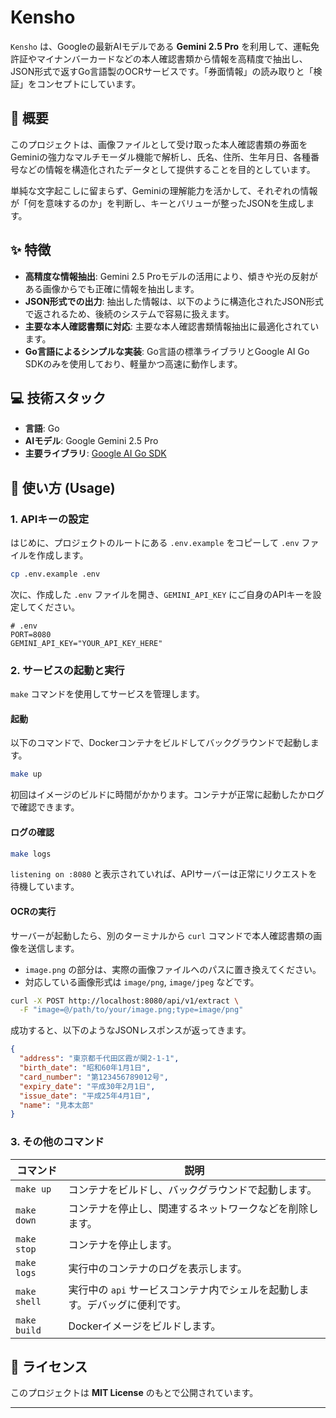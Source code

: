 # Kensho

[](https://www.google.com/search?q=https://goreportcard.com/report/github.com/your-username/Kensho)
[](https://www.google.com/search?q=https://pkg.go.dev/badge/license-MIT)

`Kensho` は、Googleの最新AIモデルである **Gemini 2.5 Pro** を利用して、運転免許証やマイナンバーカードなどの本人確認書類から情報を高精度で抽出し、JSON形式で返すGo言語製のOCRサービスです。「券面情報」の読み取りと「検証」をコンセプトにしています。

## 📜 概要

このプロジェクトは、画像ファイルとして受け取った本人確認書類の券面をGeminiの強力なマルチモーダル機能で解析し、氏名、住所、生年月日、各種番号などの情報を構造化されたデータとして提供することを目的としています。

単純な文字起こしに留まらず、Geminiの理解能力を活かして、それぞれの情報が「何を意味するのか」を判断し、キーとバリューが整ったJSONを生成します。

## ✨ 特徴

  * **高精度な情報抽出**: Gemini 2.5 Proモデルの活用により、傾きや光の反射がある画像からでも正確に情報を抽出します。
  * **JSON形式での出力**: 抽出した情報は、以下のように構造化されたJSON形式で返されるため、後続のシステムで容易に扱えます。
  * **主要な本人確認書類に対応**: 主要な本人確認書類情報抽出に最適化されています。
  * **Go言語によるシンプルな実装**: Go言語の標準ライブラリとGoogle AI Go SDKのみを使用しており、軽量かつ高速に動作します。

## 💻 技術スタック

  * **言語**: Go
  * **AIモデル**: Google Gemini 2.5 Pro
  * **主要ライブラリ**: [Google AI Go SDK](https://github.com/google/generative-ai-go)

## 🚀 使い方 (Usage)

### 1. APIキーの設定

はじめに、プロジェクトのルートにある `.env.example` をコピーして `.env` ファイルを作成します。

```bash
cp .env.example .env
```

次に、作成した `.env` ファイルを開き、`GEMINI_API_KEY` にご自身のAPIキーを設定してください。

```dotenv
# .env
PORT=8080
GEMINI_API_KEY="YOUR_API_KEY_HERE"
```

### 2. サービスの起動と実行

`make` コマンドを使用してサービスを管理します。

#### 起動

以下のコマンドで、Dockerコンテナをビルドしてバックグラウンドで起動します。

```bash
make up
```

初回はイメージのビルドに時間がかかります。コンテナが正常に起動したかログで確認できます。

#### ログの確認

```bash
make logs
```

`listening on :8080` と表示されていれば、APIサーバーは正常にリクエストを待機しています。

#### OCRの実行

サーバーが起動したら、別のターミナルから `curl` コマンドで本人確認書類の画像を送信します。

- `image.png` の部分は、実際の画像ファイルへのパスに置き換えてください。
- 対応している画像形式は `image/png`, `image/jpeg` などです。

```bash
curl -X POST http://localhost:8080/api/v1/extract \
  -F "image=@/path/to/your/image.png;type=image/png"
```

成功すると、以下のようなJSONレスポンスが返ってきます。

```json
{
  "address": "東京都千代田区霞が関2-1-1",
  "birth_date": "昭和60年1月1日",
  "card_number": "第123456789012号",
  "expiry_date": "平成30年2月1日",
  "issue_date": "平成25年4月1日",
  "name": "見本太郎"
}
```

### 3. その他のコマンド

| コマンド | 説明 |
| --- | --- |
| `make up` | コンテナをビルドし、バックグラウンドで起動します。 |
| `make down` | コンテナを停止し、関連するネットワークなどを削除します。 |
| `make stop` | コンテナを停止します。 |
| `make logs` | 実行中のコンテナのログを表示します。 |
| `make shell` | 実行中の `api` サービスコンテナ内でシェルを起動します。デバッグに便利です。 |
| `make build`| Dockerイメージをビルドします。 |


## 📜 ライセンス

このプロジェクトは **MIT License** のもとで公開されています。

-----